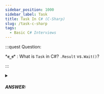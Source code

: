 ```yaml
---
sidebar_position: 1000
sidebar_label: Task
title: Task In C# (C-Sharp)
slug: /task-c-sharp
tags:
  - Basic C# Interviews
---
```


:::quest Question:

\***`ಠ_ಠ`**\* : 
What is `Task` in C#?  `.Result` vs`.Wait()`?

:::

<details>
  <summary><h5>ANSWER:</h5></summary>

  \***`◔̯◔`**\* :
  `Task` is implementation of asynchronous programming in C#.

#### Example 1

```cs
Task<string> task = Task<string>.Run(() =>
{
    // This is the work that will be done asynchronously
    return "Hello, World!";
});

string result = await task; // Wait for the task to finish and get the result

```

#### Example 2

```cs
using System;
using System.Threading.Tasks;

public class Example {
    public static void Main() {
      // Declare 4 Tasks. The first one start (`StartNew`)the chain, the others chains to the first (`ContinueWith`)
       Task<DataType> getDataTask = Task.Factory.StartNew(() => { return GetData(); } );
       Task<ProcessedDataType> processDataTask = getDataTask.ContinueWith((data) => { return ProcessData(data);} );
       Task saveDataTask = processDataTask.ContinueWith((pData) => { SaveData(pData)} );
       Task<string> displayDataTask = processDataTask.ContinueWith((pData) => { return CreateDisplayString(pData); } );

       Console.WriteLine(displayDataTask.Result);
      //  ensure that the `SaveData` operation completes before the application ends.
       saveDataTask.Wait();
    }
}

```

The difference from calling .Result or .Wait() is that the await keyword sends the current thread back to the thread pool, instead of keeping it in a blocked state.

</details>